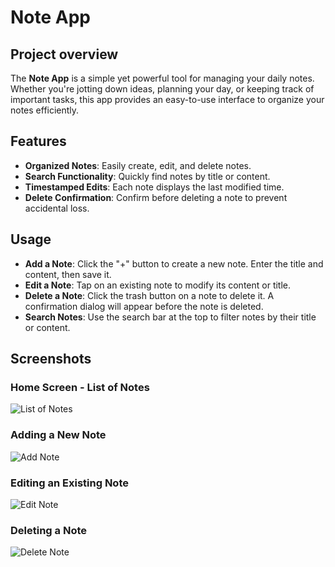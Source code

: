 # Note App

## Project overview
The **Note App** is a simple yet powerful tool for managing your daily notes. Whether you're jotting down ideas, planning your day, or keeping track of important tasks, this app provides an easy-to-use interface to organize your notes efficiently.

## Features
- **Organized Notes**: Easily create, edit, and delete notes.
- **Search Functionality**: Quickly find notes by title or content.
- **Timestamped Edits**: Each note displays the last modified time.
- **Delete Confirmation**: Confirm before deleting a note to prevent accidental loss.

## Usage
- **Add a Note**: Click the "+" button to create a new note. Enter the title and content, then save it.
- **Edit a Note**: Tap on an existing note to modify its content or title.
- **Delete a Note**: Click the trash button on a note to delete it. A confirmation dialog will appear before the note is deleted.
- **Search Notes**: Use the search bar at the top to filter notes by their title or content.

## Screenshots
### Home Screen - List of Notes
![List of Notes](Screenshots/Screenshot_20240822_234317.png)

### Adding a New Note
![Add Note](Screenshots/Screenshot_20240821_184231.png)

### Editing an Existing Note
![Edit Note](Screenshots/Screenshot_20240822_235146.png)

### Deleting a Note
![Delete Note](Screenshots/Screenshot_20240822_235227.png)
